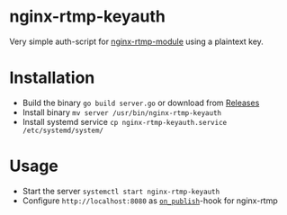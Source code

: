 nginx-rtmp-keyauth
==================

Very simple auth-script for [nginx-rtmp-module](https://github.com/arut/nginx-rtmp-module) using a plaintext key.

Installation
============
* Build the binary `go build server.go` or download from [Releases]()
* Install binary `mv server /usr/bin/nginx-rtmp-keyauth`
* Install systemd service `cp nginx-rtmp-keyauth.service /etc/systemd/system/`

Usage
=====
* Start the server `systemctl start nginx-rtmp-keyauth`
* Configure `http://localhost:8080` as [`on_publish`](https://github.com/arut/nginx-rtmp-module/wiki/Directives#on_publish)-hook for nginx-rtmp
